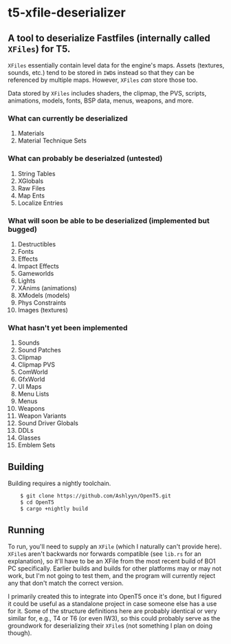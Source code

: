 # t5-xfile-deserializer
## A tool to deserialize Fastfiles (internally called `XFiles`) for T5.

`XFiles` essentially contain level data for the engine's maps. Assets (textures, sounds, etc.) tend to be stored in `IWD`s instead so that they can be referenced by multiple maps. However, `XFiles` *can* store those too.

Data stored by `XFiles` includes shaders, the clipmap, the PVS, scripts, animations, models, fonts, BSP data, menus, weapons, and more.

### What can currently be deserialized
1. Materials
2. Material Technique Sets

### What can probably be deserialzed (untested)
1. String Tables
2. XGlobals
3. Raw Files
4. Map Ents
5. Localize Entries

### What will soon be able to be deserialized (implemented but bugged)
1. Destructibles
2. Fonts
3. Effects
4. Impact Effects
4. Gameworlds
5. Lights
6. XAnims (animations)
7. XModels (models)
8. Phys Constraints
9. Images (textures)

### What hasn't yet been implemented
1. Sounds
2. Sound Patches
3. Clipmap
4. Clipmap PVS
5. ComWorld
6. GfxWorld
7. UI Maps
8. Menu Lists
9. Menus
10. Weapons
11. Weapon Variants
12. Sound Driver Globals
13. DDLs
14. Glasses
15. Emblem Sets

## Building
Building requires a nightly toolchain.
```bash
    $ git clone https://github.com/Ashlyyn/OpenT5.git
    $ cd OpenT5
    $ cargo +nightly build
```

## Running
To run, you'll need to supply an `XFile` (which I naturally can't provide here). `XFile`s aren't backwards nor forwards compatible (see `lib.rs` for an explanation), so it'll have to be an XFile from the most recent build of BO1 PC specifically. Earlier builds and builds for other platforms may or may not work, but I'm not going to test them, and the program will currently reject any that don't match the correct version. 

I primarily created this to integrate into OpenT5 once it's done, but I figured it could be useful as a standalone project in case someone else has a use for it. Some of the structure definitions here are probably identical or very similar for, e.g., T4 or T6 (or even IW3), so this could probably serve as the groundwork for deserializing their `XFile`s (not something I plan on doing though).
